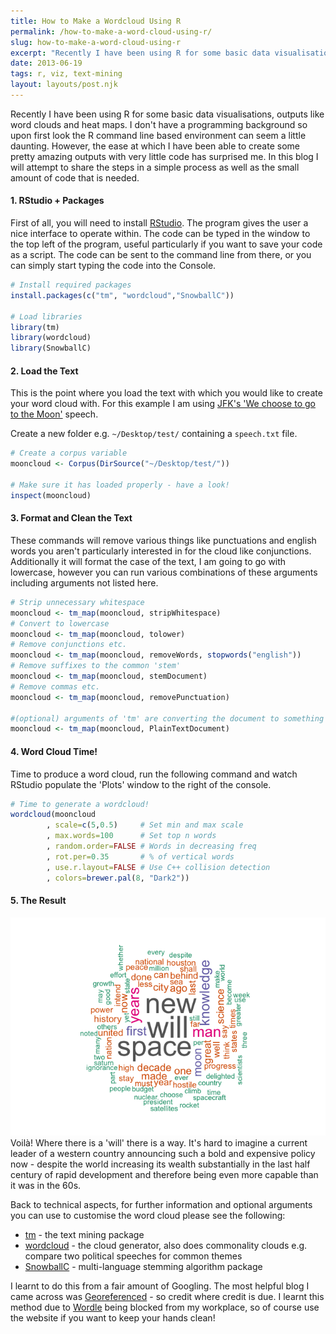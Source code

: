 ```yaml
---
title: How to Make a Wordcloud Using R
permalink: /how-to-make-a-word-cloud-using-r/
slug: how-to-make-a-word-cloud-using-r
excerpt: "Recently I have been using R for some basic data visualisations, outputs like word clouds and heat maps. I don't have a programming background so upon first look the R command line based environment can seem a little daunting. However, the ease at which I have been able to create some pretty amazing outputs with very little code has surprised me"
date: 2013-06-19
tags: r, viz, text-mining
layout: layouts/post.njk
---
```


Recently I have been using R for some basic data visualisations, outputs like word clouds and heat maps. I don't have a programming background so upon first look the R command line based environment can seem a little daunting. However, the ease at which I have been able to create some pretty amazing outputs with very little code has surprised me. In this blog I will attempt to share the steps in a simple process as well as the small amount of code that is needed.

#### 1\. RStudio + Packages

First of all, you will need to install [RStudio](http://cran.rstudio.com/). The program gives the user a nice interface to operate within. The code can be typed in the window to the top left of the program, useful particularly if you want to save your code as a script. The code can be sent to the command line from there, or you can simply start typing the code into the Console.

```r
# Install required packages
install.packages(c("tm", "wordcloud","SnowballC"))

# Load libraries
library(tm)
library(wordcloud)
library(SnowballC)
```

#### 2\. Load the Text

This is the point where you load the text with which you would like to create your word cloud with. For this example I am using [JFK's 'We choose to go to the Moon'](http://en.wikipedia.org/wiki/We_choose_to_go_to_the_Moon) speech.

Create a new folder e.g. `~/Desktop/test/` containing a `speech.txt` file.
```r
# Create a corpus variable
mooncloud <- Corpus(DirSource("~/Desktop/test/"))

# Make sure it has loaded properly - have a look!
inspect(mooncloud)
```

#### 3\. Format and Clean the Text

These commands will remove various things like punctuations and english words you aren't particularly interested in for the cloud like conjunctions. Additionally it will format the case of the text, I am going to go with lowercase, however you can run various combinations of these arguments including arguments not listed here.

```r
# Strip unnecessary whitespace
mooncloud <- tm_map(mooncloud, stripWhitespace)
# Convert to lowercase
mooncloud <- tm_map(mooncloud, tolower)
# Remove conjunctions etc.
mooncloud <- tm_map(mooncloud, removeWords, stopwords("english"))
# Remove suffixes to the common 'stem'
mooncloud <- tm_map(mooncloud, stemDocument)
# Remove commas etc.
mooncloud <- tm_map(mooncloud, removePunctuation)

#(optional) arguments of 'tm' are converting the document to something other than text, to avoid, run this line
mooncloud <- tm_map(mooncloud, PlainTextDocument)
```

#### 4\. Word Cloud Time!

Time to produce a word cloud, run the following command and watch RStudio populate the 'Plots' window to the right of the console.

```r
# Time to generate a wordcloud!
wordcloud(mooncloud
        , scale=c(5,0.5)     # Set min and max scale
        , max.words=100      # Set top n words
        , random.order=FALSE # Words in decreasing freq
        , rot.per=0.35       # % of vertical words
        , use.r.layout=FALSE # Use C++ collision detection
        , colors=brewer.pal(8, "Dark2"))
```

#### 5\. The Result

![moon-speech-wordcloud](/content/images/2015/04/mooncloud.png)  
Voilà! Where there is a 'will' there is a way. It's hard to imagine a current leader of a western country announcing such a bold and expensive policy now - despite the world increasing its wealth substantially in the last half century of rapid development and therefore being even more capable than it was in the 60s.

Back to technical aspects, for further information and optional arguments you can use to customise the word cloud please see the following:

* [tm](http://cran.r-project.org/web/packages/tm/vignettes/tm.pdf) - the text mining package
* [wordcloud](http://cran.r-project.org/web/packages/wordcloud/wordcloud.pdf) - the cloud generator, also does commonality clouds e.g. compare two political speeches for common themes
* [SnowballC](http://cran.r-project.org/web/packages/SnowballC/SnowballC.pdf) - multi-language stemming algorithm package

I learnt to do this from a fair amount of Googling. The most helpful blog I came across was [Georeferenced](https://georeferenced.wordpress.com/2013/01/15/rwordcloud/) - so credit where credit is due. I learnt this method due to [Wordle](http://www.wordle.net/) being blocked from my workplace, so of course use the website if you want to keep your hands clean!
